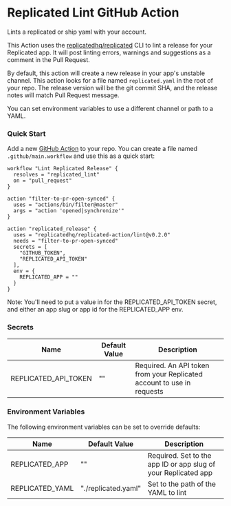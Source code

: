 # Replicated Lint GitHub Action

Lints a replicated or ship yaml with your account.

This Action uses the [replicatedhq/replicated](https://github.com/replicatedhq/replicated) CLI to lint a release for your Replicated app. It will post linting errors, warnings and suggestions as a comment in the Pull Request.

By default, this action will create a new release in your app's unstable channel. This action looks for a file named `replicated.yaml` in the root of your repo. The release version will be the git commit SHA, and the release notes will match Pull Request message.

You can set environment variables to use a different channel or path to a YAML.

### Quick Start

Add a new [GitHub Action](https://github.com/features/actions) to your repo. You can create a file named `.github/main.workflow` and use this as a quick start:

```hcl
workflow "Lint Replicated Release" {
  resolves = "replicated_lint"
  on = "pull_request"
}

action "filter-to-pr-open-synced" {
  uses = "actions/bin/filter@master"
  args = "action 'opened|synchronize'"
}

action "replicated_release" {
  uses = "replicatedhq/replicated-action/lint@v0.2.0"
  needs = "filter-to-pr-open-synced"
  secrets = [
    "GITHUB_TOKEN",
    "REPLICATED_API_TOKEN"
  ],
  env = {
    REPLICATED_APP = ""
  }
}
```

Note: You'll need to put a value in for the REPLICATED_API_TOKEN secret, and either an app slug or app id for the REPLICATED_APP env.

### Secrets
| Name | Default Value | Description |
|------|---------------|-------------|
| REPLICATED_API_TOKEN | "" | Required. An API token from your Replicated account to use in requests   |


### Environment Variables

The following environment variables can be set to override defaults:

| Name | Default Value | Description |
|------|---------------|-------------|
| REPLICATED_APP | "" | Required. Set to the app ID or app slug of your Replicated app |
| REPLICATED_YAML | "./replicated.yaml" | Set to the path of the YAML to lint |

